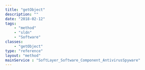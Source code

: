 ```yaml
---
title: "getObject"
description: ""
date: "2018-02-12"
tags:
    - "method"
    - "sldn"
    - "Software"
classes:
    - "getObject"
type: "reference"
layout: "method"
mainService : "SoftLayer_Software_Component_AntivirusSpyware"
---
```

